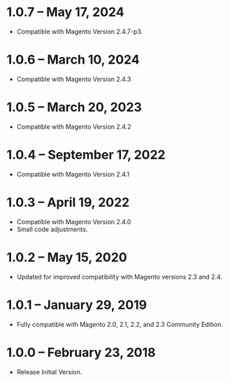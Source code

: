 1.0.7 – May 17, 2024
=============
* Compatible with Magento Version 2.4.7-p3.

1.0.6 – March 10, 2024
=============
* Compatible with Magento Version 2.4.3

1.0.5 – March 20, 2023
=============
* Compatible with Magento Version 2.4.2

1.0.4 – September 17, 2022
=============
* Compatible with Magento Version 2.4.1

1.0.3 – April 19, 2022
=============
* Compatible with Magento Version 2.4.0
* Small code adjustments.

1.0.2 – May 15, 2020
=============
* Updated for improved compatibility with Magento versions 2.3 and 2.4.

1.0.1 – January 29, 2019
=============
* Fully compatible with Magento 2.0, 2.1, 2.2, and 2.3 Community Edition. 

1.0.0 – February 23, 2018
=============
* Release Initial Version.